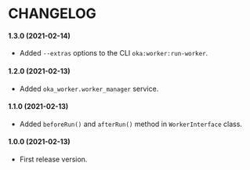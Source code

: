 CHANGELOG
=========

#### 1.3.0 (2021-02-14)

* Added `--extras` options to the CLI `oka:worker:run-worker`.

#### 1.2.0 (2021-02-13)

* Added `oka_worker.worker_manager` service.

#### 1.1.0 (2021-02-13)

* Added `beforeRun()` and `afterRun()` method in `WorkerInterface` class.

#### 1.0.0 (2021-02-13)

* First release version.
